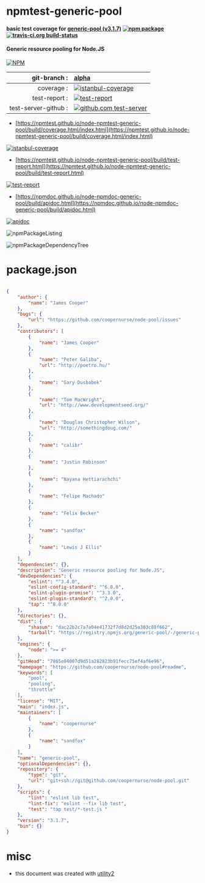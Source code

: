 # npmtest-generic-pool

#### basic test coverage for  [generic-pool (v3.1.7)](https://github.com/coopernurse/node-pool#readme)  [![npm package](https://img.shields.io/npm/v/npmtest-generic-pool.svg?style=flat-square)](https://www.npmjs.org/package/npmtest-generic-pool) [![travis-ci.org build-status](https://api.travis-ci.org/npmtest/node-npmtest-generic-pool.svg)](https://travis-ci.org/npmtest/node-npmtest-generic-pool)

#### Generic resource pooling for Node.JS

[![NPM](https://nodei.co/npm/generic-pool.png?downloads=true&downloadRank=true&stars=true)](https://www.npmjs.com/package/generic-pool)

| git-branch : | [alpha](https://github.com/npmtest/node-npmtest-generic-pool/tree/alpha)|
|--:|:--|
| coverage : | [![istanbul-coverage](https://npmtest.github.io/node-npmtest-generic-pool/build/coverage.badge.svg)](https://npmtest.github.io/node-npmtest-generic-pool/build/coverage.html/index.html)|
| test-report : | [![test-report](https://npmtest.github.io/node-npmtest-generic-pool/build/test-report.badge.svg)](https://npmtest.github.io/node-npmtest-generic-pool/build/test-report.html)|
| test-server-github : | [![github.com test-server](https://npmtest.github.io/node-npmtest-generic-pool/GitHub-Mark-32px.png)](https://npmtest.github.io/node-npmtest-generic-pool/build/app/index.html) | | build-artifacts : | [![build-artifacts](https://npmtest.github.io/node-npmtest-generic-pool/glyphicons_144_folder_open.png)](https://github.com/npmtest/node-npmtest-generic-pool/tree/gh-pages/build)|

- [https://npmtest.github.io/node-npmtest-generic-pool/build/coverage.html/index.html](https://npmtest.github.io/node-npmtest-generic-pool/build/coverage.html/index.html)

[![istanbul-coverage](https://npmtest.github.io/node-npmtest-generic-pool/build/screenCapture.buildCi.browser.%252Ftmp%252Fbuild%252Fcoverage.lib.html.png)](https://npmtest.github.io/node-npmtest-generic-pool/build/coverage.html/index.html)

- [https://npmtest.github.io/node-npmtest-generic-pool/build/test-report.html](https://npmtest.github.io/node-npmtest-generic-pool/build/test-report.html)

[![test-report](https://npmtest.github.io/node-npmtest-generic-pool/build/screenCapture.buildCi.browser.%252Ftmp%252Fbuild%252Ftest-report.html.png)](https://npmtest.github.io/node-npmtest-generic-pool/build/test-report.html)

- [https://npmdoc.github.io/node-npmdoc-generic-pool/build/apidoc.html](https://npmdoc.github.io/node-npmdoc-generic-pool/build/apidoc.html)

[![apidoc](https://npmdoc.github.io/node-npmdoc-generic-pool/build/screenCapture.buildCi.browser.%252Ftmp%252Fbuild%252Fapidoc.html.png)](https://npmdoc.github.io/node-npmdoc-generic-pool/build/apidoc.html)

![npmPackageListing](https://npmtest.github.io/node-npmtest-generic-pool/build/screenCapture.npmPackageListing.svg)

![npmPackageDependencyTree](https://npmtest.github.io/node-npmtest-generic-pool/build/screenCapture.npmPackageDependencyTree.svg)



# package.json

```json

{
    "author": {
        "name": "James Cooper"
    },
    "bugs": {
        "url": "https://github.com/coopernurse/node-pool/issues"
    },
    "contributors": [
        {
            "name": "James Cooper"
        },
        {
            "name": "Peter Galiba",
            "url": "http://poetro.hu/"
        },
        {
            "name": "Gary Dusbabek"
        },
        {
            "name": "Tom MacWright",
            "url": "http://www.developmentseed.org/"
        },
        {
            "name": "Douglas Christopher Wilson",
            "url": "http://somethingdoug.com/"
        },
        {
            "name": "calibr"
        },
        {
            "name": "Justin Robinson"
        },
        {
            "name": "Nayana Hettiarachchi"
        },
        {
            "name": "Felipe Machado"
        },
        {
            "name": "Felix Becker"
        },
        {
            "name": "sandfox"
        },
        {
            "name": "Lewis J Ellis"
        }
    ],
    "dependencies": {},
    "description": "Generic resource pooling for Node.JS",
    "devDependencies": {
        "eslint": "^3.4.0",
        "eslint-config-standard": "^6.0.0",
        "eslint-plugin-promise": "^3.3.0",
        "eslint-plugin-standard": "^2.0.0",
        "tap": "^8.0.0"
    },
    "directories": {},
    "dist": {
        "shasum": "dac22b2c7a7a04e41732f7d8d2d25a303c88f662",
        "tarball": "https://registry.npmjs.org/generic-pool/-/generic-pool-3.1.7.tgz"
    },
    "engines": {
        "node": ">= 4"
    },
    "gitHead": "7865e04007d9d51a282823b91fecc75ef4af6e96",
    "homepage": "https://github.com/coopernurse/node-pool#readme",
    "keywords": [
        "pool",
        "pooling",
        "throttle"
    ],
    "license": "MIT",
    "main": "index.js",
    "maintainers": [
        {
            "name": "coopernurse"
        },
        {
            "name": "sandfox"
        }
    ],
    "name": "generic-pool",
    "optionalDependencies": {},
    "repository": {
        "type": "git",
        "url": "git+ssh://git@github.com/coopernurse/node-pool.git"
    },
    "scripts": {
        "lint": "eslint lib test",
        "lint-fix": "eslint --fix lib test",
        "test": "tap test/*-test.js "
    },
    "version": "3.1.7",
    "bin": {}
}
```



# misc
- this document was created with [utility2](https://github.com/kaizhu256/node-utility2)
